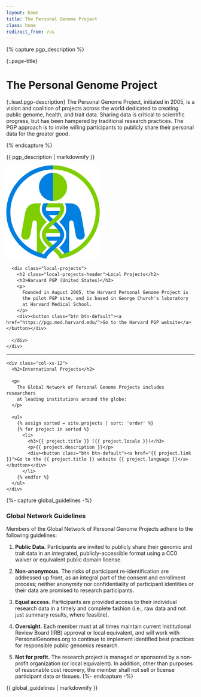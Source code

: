 ```yaml
---
layout: home
title: The Personal Genome Project
class: home
redirect_from: /us
---
```


<div class="container container-main">
  <div class="row lead-row pgp-row-about">
    <div class="col-xs-12 col-sm-8 col-md-9 lead-div">
      <a id="about" class="anchor-offset"></a>
{% capture pgp_description %}

{:.page-title}
# The Personal Genome Project

{:.lead.pgp-description}
The Personal Genome Project, initiated in 2005, is a vision and coalition of projects across the world dedicated to creating public genome, health, and trait data. Sharing data is critical to scientific progress, but has been hampered by traditional research practices. The PGP approach is to invite willing participants to publicly share their personal data for the greater good.

{% endcapture %}

{{ pgp_description | markdownify }}
    </div>
    <div class="col-xs-8 col-sm-3 col-md-3 lead-div logo-container">
      <img class="logo" src="assets/images/pgp-logo.png" alt="Curii logo - a figure within a circle. A double helix runs through the figure's core. The circle, body, and helix alternate between green and blue on both sides." longdesc="A figure within a circle. A double helix runs from the circle's bottom through the figure's core. The left side of the body is green, while the circle and face are blue. The right side of the body is blue, while the circle and face are green. Each helix maintains its color as it spirals through the figure's body.">
    </div>
  </div>
  <div class="row lead-row">
    <div class="local-projects-wrap col-xs-12 col-md-9 lead-div">

      <div class="local-projects">
        <h2 class="local-projects-header">Local Projects</h2>
        <h3>Harvard PGP (United States)</h3>
        <p>
          Founded in August 2005, the Harvard Personal Genome Project is
          the pilot PGP site, and is based in George Church's laboratory
          at Harvard Medical School.
        </p>
        <div><button class="btn btn-default"><a href="https://pgp.med.harvard.edu/">Go to the Harvard PGP website</a></button></div>

      </div>
    </div>
  </div>
  <hr>

  <div class="row international-projects">
    <a id="overview" class="anchor-offset"></a>

    <div class="col-xs-12">
      <h2>International Projects</h2>

      <p>
        The Global Network of Personal Genome Projects includes researchers
        at leading institutions around the globe:
      </p>

      <ul>
        {% assign sorted = site.projects | sort: 'order' %}
        {% for project in sorted %}
          <li>
            <h3>{{ project.title }} ({{ project.locale }})</h3>
            <p>{{ project.description }}</p>
            <div><button class="btn btn-default"><a href="{{ project.link }}">Go to the {{ project.title }} website {{ project.language }}</a></button></div>
          </li>
        {% endfor %}
      </ul>
    </div>

<div class="col-xs-12">
  <a id="guidelines" class="anchor-offset"></a>

{%- capture global_guidelines -%}

### Global Network Guidelines

Members of the Global Network of Personal Genome Projects adhere to the following guidelines:

1.  **Public Data.** Participants are invited to publicly share their genomic and trait data in an integrated, publicly-accessible format using a CC0 waiver or equivalent public domain license.

2.  **Non-anonymous.** The risks of participant re-identification are addressed up front, as an integral part of the consent and enrollment process; neither anonymity nor confidentiality of participant identities or their data are promised to research participants.

3.  **Equal access.** Participants are provided access to their individual research data in a timely and complete fashion (i.e., raw data and not just summary results, where feasible).
4.  **Oversight.** Each member must at all times maintain current Institutional Review Board (IRB) approval or local equivalent, and will work with PersonalGenomes.org to continue to implement identified best practices for responsible public genomics research.
5.  **Not for profit.** The research project is managed or sponsored by a non-profit organization (or local equivalent). In addition, other than purposes of reasonable cost recovery, the member shall not sell or license participant data or tissues.
{%- endcapture -%}

{{ global_guidelines | markdownify }}

</div> <!-- .col-xs-12 -->

</div> <!-- /#projects .row -->

</div>
